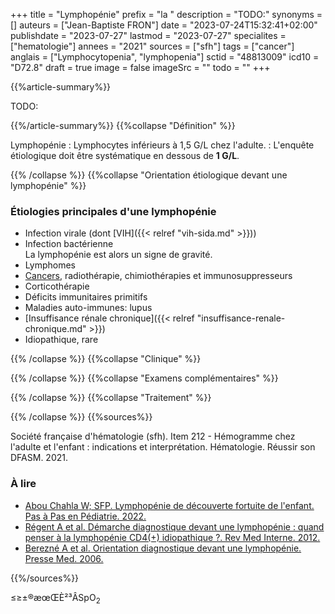 +++
title = "Lymphopénie"
prefix = "la "
description = "TODO:"
synonyms = []
auteurs = ["Jean-Baptiste FRON"]
date = "2023-07-24T15:32:41+02:00"
publishdate = "2023-07-27"
lastmod = "2023-07-27"
specialites = ["hematologie"]
annees = "2021"
sources = ["sfh"]
tags = ["cancer"]
anglais = ["Lymphocytopenia", "lymphopenia"]
sctid = "48813009"
icd10 = "D72.8"
draft = true
image = false
imageSrc = ""
todo = ""
+++

{{%article-summary%}}

TODO:

{{%/article-summary%}}
{{%collapse "Définition" %}}

Lymphopénie
: Lymphocytes inférieurs à 1,5 G/L chez l'adulte.
: L'enquête étiologique doit être systématique en dessous de **1 G/L**.

{{% /collapse %}}
{{%collapse "Orientation étiologique devant une lymphopénie" %}}

### Étiologies principales d'une lymphopénie

- Infection virale (dont [VIH]({{< relref "vih-sida.md" >}}))
- Infection bactérienne  
  La lymphopénie est alors un signe de gravité.
- Lymphomes
- [Cancers](/tags/cancer/), radiothérapie, chimiothérapies et immunosuppresseurs
- Corticothérapie
- Déficits immunitaires primitifs
- Maladies auto-immunes: lupus
- [Insuffisance rénale chronique]({{< relref "insuffisance-renale-chronique.md" >}})
- Idiopathique, rare

{{% /collapse %}}
{{%collapse "Clinique" %}}


{{% /collapse %}}
{{%collapse "Examens complémentaires" %}}


{{% /collapse %}}
{{%collapse "Traitement" %}}


{{% /collapse %}}
{{%sources%}}

Société française d'hématologie (sfh). Item 212 - Hémogramme chez l'adulte et l'enfant : indications et interprétation. Hématologie. Réussir son DFASM. 2021.

### À lire

- [Abou Chahla W; SFP. Lymphopénie de découverte fortuite de l'enfant. Pas à Pas en Pédiatrie. 2022.](https://pap-pediatrie.fr/hematologie/lymphopenie-de-decouverte-fortuite-de-lenfant)
- [Régent A et al. Démarche diagnostique devant une lymphopénie : quand penser à la lymphopénie CD4(+) idiopathique ?. Rev Med Interne. 2012.](https://www.ncbi.nlm.nih.gov/pmc/articles/PMC7115373/)
- [Berezné A et al. Orientation diagnostique devant une lymphopénie. Presse Med. 2006.](https://www.sciencedirect.com/science/article/pii/S0755498206747091)

{{%/sources%}}

≤≥±®æœŒÈ²³ÂSpO<sub>2</sub>
